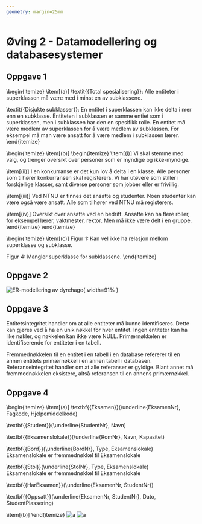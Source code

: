 ```yaml
---
geometry: margin=25mm
---
```

# Øving 2 - Datamodellering og databasesystemer

## Oppgave 1

\begin{itemize}
\item[(a)]
\textit{{Total spesialisering}}: Alle entiteter i superklassen må være med i minst en av subklassene.

\textit{{Disjukte subklasser}}: En entitet i superklassen kan ikke delta i mer enn en subklasse.
Entiteten i subklassen er samme entiet som i superklassen, men i subklassen har den en spesifikk rolle.
En entitet må være medlem av superklassen for å være medlem av subklassen.
For eksempel må man være ansatt for å være medlem i subklassen lærer.  
\end{itemize}

\begin{itemize}
\item[(b)]
\begin{itemize}
\item[(i)] Vi skal stemme med valg, og trenger oversikt over personer som er myndige og ikke-myndige.

\item[(ii)] I en konkurranse er det kun lov å delta i en klasse. Alle personer som tilhører konkurransen skal registerers. Vi har utøvere som stiller i forskjellige klasser, samt diverse personer som jobber eller er frivillig.

\item[(iii)] Ved NTNU er finnes det ansatte og studenter. Noen studenter kan være også være ansatt. Alle som tilhører ved NTNU må registerers.  

\item[(iv)] Oversikt over ansatte ved en bedrift. Ansatte kan ha flere roller, for eksempel lærer, vaktmester, rektor. Men må ikke være delt i en gruppe.
\end{itemize}
\end{itemize}

\begin{itemize}
\item[(c)]
Figur 1: Kan vel ikke ha relasjon mellom superklasse og subklasse.

Figur 4: Mangler superklasse for subklassene.
\end{itemize}

## Oppgave 2

![ER-modellering av dyrehage](opg2.png){ width=91\% }

## Oppgave 3

Entitetsintegritet handler om at alle entiteter må kunne identifiseres.
Dette kan gjøres ved å ha en unik nøkkel for hver entitet.
Ingen entiteter kan ha like nøkler, og nøkkelen kan ikke være NULL.
Primærnøkkelen er identifiserende for entiteter i en tabell.

Fremmednøkkelen til en entitet i en tabell i en database refererer til en annen entitets primærnøkkel i en annen tabell i databasen. 
Referanseintegritet handler om at alle referanser er gyldige.
Blant annet må fremmednøkkelen eksistere, altså referansen til en annens primærnøkkel.

## Oppgave 4

\begin{itemize}
\item[(a)]
\textbf{{Eksamen}}(\underline{EksamenNr}, Fagkode, Hjelpemiddelkode)

\textbf{{Student}}(\underline{StudentNr}, Navn)

\textbf{{Eksamenslokale}}(\underline{RomNr}, Navn, Kapasitet)

\textbf{{Bord}}(\underline{BordNr}, Type, Eksamenslokale)  
Eksamenslokale er fremmednøkkel til Eksamenslokale

\textbf{{Stol}}(\underline{StolNr}, Type, Eksamenslokale)  
Eksamenslokale er fremmednøkkel til Eksamenslokale

\textbf{{HarEksamen}}(\underline{EksamenNr, StudentNr})

\textbf{{Oppsatt}}(\underline{EksamenNr, StudentNr}, Dato, StudentPlassering)

\item[(b)]
\end{itemize}
![a](IMG_1139.png)
![a](IMG_1140.png)